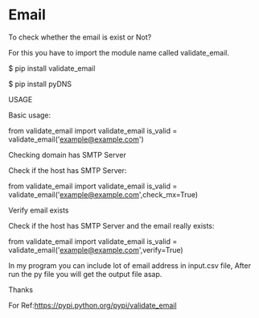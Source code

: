 Email
=====

To check whether the email is exist or Not?


For this you have to import the module name called validate_email.

$ pip install validate_email

$ pip install pyDNS


USAGE

Basic usage:

from validate_email import validate_email
is_valid = validate_email('example@example.com')

Checking domain has SMTP Server

Check if the host has SMTP Server:

from validate_email import validate_email
is_valid = validate_email('example@example.com',check_mx=True)

Verify email exists

Check if the host has SMTP Server and the email really exists:

from validate_email import validate_email
is_valid = validate_email('example@example.com',verify=True)

In my program you can include lot of email address in input.csv file, After run the py file you will get the output file asap.

Thanks


For Ref:https://pypi.python.org/pypi/validate_email
